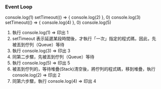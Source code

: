 ### Event Loop

console.log(1)
setTimeout(() => {
  console.log(2)
}, 0)
console.log(3)
setTimeout(() => {
  console.log(4)
}, 0)
console.log(5)

1. 執行 console.log(1) => 印出 1
2. setTimeout 表示延遲某段時間後，才執行「一次」指定的程式碼，因此，先被丟到佇列（Queue）等待
3. 執行 console.log(3) => 印出 3
4. 同第二步驟，先被丟到佇列（Queue）等待
5. 執行 console.log(5) => 印出 5
6. 被丟到佇列的，等待堆疊(Stack)清空後，將佇列的程式碼，移到堆疊，執行 console.log(2) => 印出 2
7. 同第六步驟，執行 console.log(4) => 印出 4


